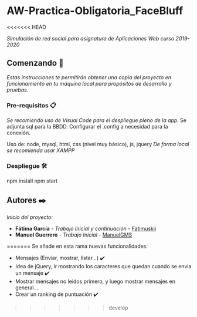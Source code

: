 # AW-Practica-Obligatoria_FaceBluff
<<<<<<< HEAD

_Simulación de red social para asignatura de Aplicaciones Web curso 2019-2020_

## Comenzando 🚀

_Estas instrucciones te permitirán obtener una copia del proyecto en funcionamiento en tu máquina local para propósitos de desarrollo y pruebas._

### Pre-requisitos 📋

_Se recomiendo uso de Visual Code para el despliegue pleno de la app._
Se adjunta sql para la BBDD. Configurar el .config a necesidad para la conexión. 

Uso de: node, mysql, html, css (nivel muy básico), js, jquery
_De forma local se recomienda usar XAMPP_ 


### Despliegue 🛠️

npm install 
npm start 


## Autores ✒️

_Inicio del proyecto:_
* **Fátima García** - *Trabajo Inicial y continuación* - [Fatimuskii](https://github.com/Fatimuskii)
* **Manuel Guerrero** - *Trabajo Inicial* - [ManuelGMS](https://github.com/ManuelGMS)

=======
Se añade en esta rama nuevas funcionalidades: 
 - Mensajes (Enviar, mostrar, listar...) ✔️
 - Idea de jQuery, ir mostrando los caracteres que quedan cuando se envia un mensaje ✔️
 - Mostrar mensajes no leidos primero, y luego mostrar mensajes en general....
 - Crear un ranking de puntuación ✔️
 
>>>>>>> develop
